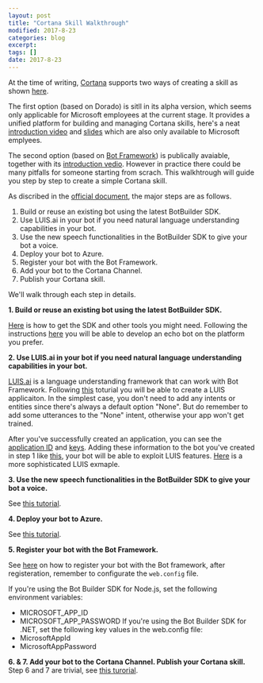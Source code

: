 ```yaml
---
layout: post
title: "Cortana Skill Walkthrough"
modified: 2017-8-23
categories: blog
excerpt:
tags: []
date: 2017-8-23
---
```


At the time of writing, [Cortana](https://developer.microsoft.com/en-us/cortana) supports two ways of creating a skill as shown [here](https://developer.microsoft.com/en-us/cortana/dashboard#!/home).

The first option (based on Dorado) is sitll in its alpha version, which seems only applicable for Microsoft employees at the current stage. 
It provides a unified platform for building and managing Cortana skills, here's a neat [introduction video](https://microsoft.sharepoint.com/:v:/r/teams/CortanaSkillsKitUpdatesSupportInternal/_layouts/15/guestaccess.aspx?share=EQ9jKaQoIoBAllnGiODg6SYBNLGkxR7fuejMm-Uzt2vRYA)
and [slides](https://microsoft.sharepoint.com/:b:/r/teams/CortanaSkillsKitUpdatesSupportInternal/_layouts/15/guestaccess.aspx?share=EQ1Hn9u9AjZFuJhn_N3MzcwBD_pjs55A8eusS8DClMUDag)
which are also only available to Microsoft emplyees.

The second option (based on [Bot Framework](https://dev.botframework.com/)) is publically avaiable, together with its [introduction vedio](https://channel9.msdn.com/Events/Build/2017/B8031).
However in practice there could be many pitfalls for someone starting from scrach. This walkhtrough will guide you step by step to create a simple Cortana skill.

As discribed in the [official document](https://docs.microsoft.com/en-us/cortana/tutorials/bot-skills/creating-a-bot-based-skill), the major steps are as follows.
>
1. Build or reuse an existing bot using the latest BotBuilder SDK.
2. Use LUIS.ai in your bot if you need natural language understanding capabilities in your bot.
3. Use the new speech functionalities in the BotBuilder SDK to give your bot a voice.
4. Deploy your bot to Azure.
5. Register your bot with the Bot Framework.
6. Add your bot to the Cortana Channel.
7. Publish your Cortana skill.

We'll walk through each step in details.

**1. Build or reuse an existing bot using the latest BotBuilder SDK.**

[Here](https://docs.microsoft.com/en-us/bot-framework/resources-tools-downloads) is how to get the SDK and other tools you might need.
Following the instructions [here](https://docs.microsoft.com/en-us/bot-framework/bot-builder-overview-getstarted) you will be able to develop an echo bot on the platform you prefer.

**2. Use LUIS.ai in your bot if you need natural language understanding capabilities in your bot.**

[LUIS.ai](https://www.luis.ai) is a language understanding framework that can work with Bot Framework.
Following [this](https://docs.microsoft.com/en-us/azure/cognitive-services/luis/luis-get-started-create-app) toturial you will be able to create a LUIS applicaiton.
In the simplest case, you don't need to add any intents or entities since there's always a default option "None". 
But do remember to add some utterances to the "None" intent, otherwise your app won't get trained.

After you've successfully created an application, you can see the [application ID](https://www.luis.ai/applications) and [keys](https://www.luis.ai/keys).
Adding these information to the bot you've created in step 1 like [this](https://github.com/Microsoft/BotBuilder-Samples/blob/master/CSharp/intelligence-LUIS/Dialogs/RootLuisDialog.cs#L14), your bot will be able to exploit LUIS features.
[Here](https://github.com/Microsoft/BotBuilder-Samples/tree/master/CSharp/intelligence-LUIS) is a more sophisticated LUIS exmaple.

**3. Use the new speech functionalities in the BotBuilder SDK to give your bot a voice.**

See [this tutorial](https://docs.microsoft.com/en-us/bot-framework/dotnet/bot-builder-dotnet-cortana-skill).

**4. Deploy your bot to Azure.**

See [this tutorial](https://docs.microsoft.com/en-us/bot-framework/deploy-bot-visual-studio).

**5. Register your bot with the Bot Framework.**

See [here](https://docs.microsoft.com/en-us/bot-framework/portal-register-bot) on how to register your bot with the Bot framework, after registeration, remember to configurate the `web.config` file.

>
If you're using the Bot Builder SDK for Node.js, set the following environment variables:
* MICROSOFT_APP_ID
* MICROSOFT_APP_PASSWORD
If you're using the Bot Builder SDK for .NET, set the following key values in the web.config file:
* MicrosoftAppId
* MicrosoftAppPassword

**6. & 7. Add your bot to the Cortana Channel. Publish your Cortana skill.**
Step 6 and 7 are trivial, see [this turorial](https://docs.microsoft.com/en-us/cortana/tutorials/bot-skills/add-bot-to-cortana-channel).
